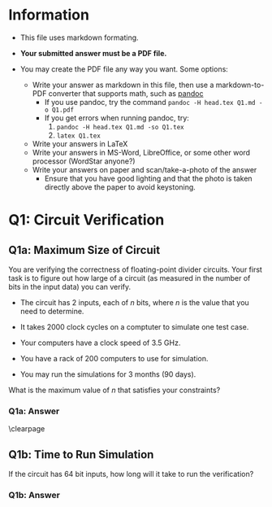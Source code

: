 # Information

- This file uses markdown formating.

- **Your submitted answer must be a PDF file.**

- You may create the PDF file any way you want.  Some options:
    - Write your answer as markdown in this file, then use a markdown-to-PDF converter that supports math, such as [pandoc](https://pandoc.org/)
        - If you use pandoc, try the command `pandoc -H head.tex Q1.md -o Q1.pdf`
        - If you get errors when running pandoc, try: 
            1. `pandoc -H head.tex Q1.md -so Q1.tex`
            1. `latex Q1.tex`
    - Write your answers in LaTeX
    - Write your answers in MS-Word, LibreOffice, or some other word processor (WordStar anyone?)
    - Write your answers on paper and scan/take-a-photo of the answer
        - Ensure that you have good lighting and that the photo is taken directly above the paper to avoid keystoning.

# Q1: Circuit Verification

## Q1a: Maximum Size of Circuit

You are verifying the correctness of floating-point divider circuits.  Your first task is to figure out how large of a circuit (as measured in the number of bits in the input data) you can verify.

- The circuit has 2 inputs, each of $n$ bits, where $n$ is the value that you need to determine.

- It takes 2000 clock cycles on a comptuter to simulate one test case.

- Your computers have a clock speed of 3.5 GHz.

- You have a rack of 200 computers to use for simulation.

- You may run the simulations for 3 months (90 days).

What is the maximum value of $n$ that satisfies your constraints?

### Q1a: Answer


\clearpage
## Q1b: Time to Run Simulation

If the circuit has 64 bit inputs, how long will it take to run the verification?

### Q1b: Answer
